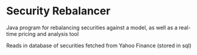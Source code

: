 # Security Rebalancer
Java program for rebalancing securities against a model, as well as a real-time pricing and analysis tool 

Reads in database of securities fetched from Yahoo Finance (stored in sql)


